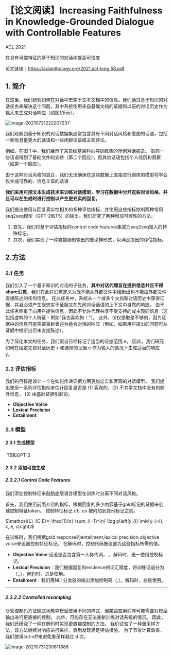 # 【论文阅读】Increasing Faithfulness in Knowledge-Grounded Dialogue with Controllable Features

ACL 2021

在具有可控特征的基于知识的对话中提高可信度

论文链接：https://aclanthology.org/2021.acl-long.58.pdf

## 1. 简介

 在这里，我们研究如何在对话中忠实于文本文档中的信息。我们通过基于知识的对话任务来解决这个问题，其中系统使用来自基础文档的证据和以前的对话历史作为输入来生成对话响应（如图1所示）。

![image-20210731222207237](https://gitee.com/cao-hu/pictures/raw/master/img/image-20210731222207237.png)

我们观察到基于知识的对话数据集通常包含具有不同对话风格和意图的话语，包括一些信息量更大的话语和一些闲聊话语或主观评论。

例如，在图 1 中，我们展示了来自维基百科向导训练集的示例对话摘录。 虽然一些话语得到了基础文件的支持（第二个回应），但其他话语包括个人经历和观察（如第一个回应）。

由于这种对话风格的混合，我们无法确保在这些数据上直接进行训练的模型将学会仅生成可靠的、信息丰富的话语

**我们采用可控文本生成技术来训练对话模型，学习在数据中分开这些对话风格，并且可以在生成时进行控制以产生更充实的回复。**

我们提出使用与回复真实性相关的多种评估指标，并使用这些指标控制两种常用seq2seq模型（GPT-2和T5）的输出。我们研究了两种增加可控性的方法。

1. 首先，我们将基于评估指标的control code features集成为seq2seq输入的特殊标记。
2. 其次，我们实现了一种直接限制输出的重采样形式，以满足提出的评估指标。

## 2.方法

### 2.1 任务

我们引入了一个基于知识的对话的子任务，**其中对话代理旨在提供信息并且不得share幻觉**，我们在此将幻觉定义为既不能从外部文件中推断出也不能由外部文件直接陈述的任何信息。 在此任务中，系统从一个或多个文档和对话历史中获得证据，并且必须产生既忠实于证据又在先前对话话语的上下文中自然的响应。 由于此任务侧重于向用户提供信息，因此不允许代理共享不受支持的或主观的信息（这包括虚构的个人特征 - 例如“我也喜欢狗！”）。 此外，仅仅提取是不够的，因为证据中的信息可能需要重新表述为适合对话的响应（例如，如果用户提出的问题可从证据中推断出但未直接陈述）。

为了简化本文的任务，我们假设已经标记了适当的证据范围 e。 因此，我们研究如何在给定先前对话历史 x 和选择的证据 e 作为输入的情况下生成适当的响应 y。

### 2.2 评估指标

我们的目标是设计一个在如何传递证据方面更加忠实和客观的对话模型。 我们提出使用一系列评估指标来估计回复是否是 (1) 客观的，(2) 不共享文档中没有的额外信息， (3) 由基础证据引起的。 

+ **Objective Voice**
+ **Lexical Precision**
+ **Entailment**

### 2.3 模型

#### 2.3.1 生成模型

​	T5和GPT-2

#### 2.3.2 添加可控生成

##### 2.3.2.1 Control Code Features

我们添加控制特征来鼓励底层语言模型在训练时分离不同对话风格。 

首先，我们使用前面介绍的指标，根据回复的多少内容基于gold标记的证据来创建控制特征token。 控制特征标记 c1...cn 被附加到其他标记之前。

$\mathcal{L}_{C E}=-\frac{1}{n} \sum_{i=1}^{n} \log p\left(y_{i} \mid y_{<i}, x, e, c\right)$

在训练时，我们根据gold response的entailment,lexical precision,objective voice来设置控制特征标记。 在解码时，控制代码被设置为这些指标所需的值。

+ **Objective Voice**:话语是否包含第一人称代词，<first-person>,<no-first-person>，解码时，统一使用<no-first-person>控制标记。
+ **Lexical Precision**：我们根据回复和evidence的词汇精度，将训练话语分为（<high-prec>,<med-prec>,<low-prec>）。解码时，总是使用<high-prec>。
+ **Entailment**：我们用NLI 分类器的输出添加控制码（<entailed>,<non-entailed>）。解码时，总是使用<entailed>。

****

##### 2.3.2.2 Controlled resampling

尽管控制码方法隐式地教导模型使用不同的样式，但某些应用程序可能需要对模型输出进行更直接的控制。 此外，可能存在无法重新训练对话系统的情况。 因此，我们还研究了一种在解码时实现更直接控制的方法。 我们试验了一种重采样方法，该方法继续对响应进行采样，直到发现满足评估措施。 为了节省计算效率，我们使用cut-off来避免重采样超过 d 次。

![image-20210731230811888](https://gitee.com/cao-hu/pictures/raw/master/img/image-20210731230811888.png)